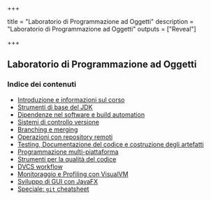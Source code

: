 
+++

title = "Laboratorio di Programmazione ad Oggetti"
description = "Laboratorio di Programmazione ad Oggetti"
outputs = ["Reveal"]

+++

## Laboratorio di Programmazione ad Oggetti

### Indice dei contenuti

* [Introduzione e informazioni sul corso](intro/)
* [Strumenti di base del JDK](basic-tools/)
* [Dipendenze nel software e build automation](build-systems-basics/)
* [Sistemi di controllo versione](dvcs-basics/)
* [Branching e merging](dvcs-branching/)
* [Operazioni con repository remoti](dvcs-remote/)
* [Testing, Documentazione del codice e costruzione degli artefatti](junit-jar-javadoc/)
* [Programmazione multi-piattaforma](multiplatform/)
* [Strumenti per la qualità del codice](code-quality-tools/)
* [DVCS workflow](dvcs-workflow/)
* [Monitoraggio e Profiling con VisualVM](profiling-with-visualvm/)
* [Sviluppo di GUI con JavaFX](javafx/)
* [Speciale: `git` cheatsheet](git-cheatsheet/)
